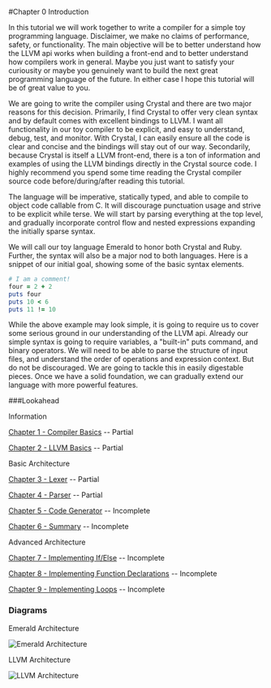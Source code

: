 #Chapter 0 Introduction

In this tutorial we will work together to write a compiler for a simple toy programming language. Disclaimer, we make no claims of performance, safety, or functionality. The main objective will be to better understand how the LLVM api works when building a front-end and to better understand how compilers work in general. Maybe you just want to satisfy your curiousity or maybe you genuinely want to build the next great programming language of the future. In either case I hope this tutorial will be of great value to you.

We are going to write the compiler using Crystal and there are two major reasons for this decision. Primarily, I find Crystal to offer very clean syntax and by default comes with excellent bindings to LLVM. I want all functionality in our toy compiler to be explicit, and easy to understand, debug, test, and monitor. With Crystal, I can easily ensure all the code is clear and concise and the bindings will stay out of our way. Secondarily, because Crystal is itself a LLVM front-end, there is a ton of information and examples of using the LLVM bindings directly in the Crystal source code. I highly recommend you spend some time reading the Crystal compiler source code before/during/after reading this tutorial.

The language will be imperative, statically typed, and able to compile to object code callable from C. It will discourage punctuation usage and strive to be explicit while terse. We will start by parsing everything at the top level, and gradually incorporate control flow and nested expressions expanding the initially sparse syntax.

We will call our toy language Emerald to honor both Crystal and Ruby. Further, the syntax will also be a major nod to both languages. Here is a snippet of our initial goal, showing some of the basic syntax elements.
```ruby
# I am a comment!
four = 2 + 2
puts four
puts 10 < 6
puts 11 != 10
```

While the above example may look simple, it is going to require us to cover some serious ground in our understanding of the LLVM api.  Already our simple syntax is going to require variables, a "built-in" puts command, and binary operators. We will need to be able to parse the structure of input files, and understand the order of operations and expression context. But do not be discouraged. We are going to tackle this in easily digestable pieces. Once we have a solid foundation, we can gradually extend our language with more powerful features.

###Lookahead

Information

[Chapter 1 - Compiler Basics](https://github.com/Virtual-Machine/llvm-tutorial-book/blob/master/chap-1-compiler-basics.md)  -- Partial

[Chapter 2 - LLVM Basics](https://github.com/Virtual-Machine/llvm-tutorial-book/blob/master/chap-2-llvm-basics.md)  -- Partial

Basic Architecture

[Chapter 3 - Lexer](https://github.com/Virtual-Machine/llvm-tutorial-book/blob/master/chap-3-lexer.md)  -- Partial

[Chapter 4 - Parser](https://github.com/Virtual-Machine/llvm-tutorial-book/blob/master/chap-4-parser.md)  -- Partial

[Chapter 5 - Code Generator](https://github.com/Virtual-Machine/llvm-tutorial-book/blob/master/chap-5-code-generator.md)  -- Incomplete

[Chapter 6 - Summary](https://github.com/Virtual-Machine/llvm-tutorial-book/blob/master/chap-6-summary.md)  -- Incomplete

Advanced Architecture

[Chapter 7 - Implementing If/Else](https://github.com/Virtual-Machine/llvm-tutorial-book/blob/master/chap-7-if-else.md)  -- Incomplete

[Chapter 8 - Implementing Function Declarations](https://github.com/Virtual-Machine/llvm-tutorial-book/blob/master/chap-8-function-declarations.md)  -- Incomplete

[Chapter 9 - Implementing Loops](https://github.com/Virtual-Machine/llvm-tutorial-book/blob/master/chap-9-while-loops.md)
  -- Incomplete

### Diagrams

Emerald Architecture

![Emerald Architecture](https://raw.githubusercontent.com/Virtual-Machine/llvm-tutorial-book/master/diagrams/img/Emerald_Architecture.png)

LLVM Architecture

![LLVM Architecture](https://raw.githubusercontent.com/Virtual-Machine/llvm-tutorial-book/master/diagrams/img/LLVM_Architecture.png)
